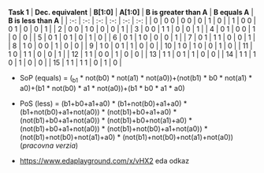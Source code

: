 **Task 1**
| **Dec. equivalent** | **B[1:0]** | **A[1:0]** | **B is greater than A** | **B equals A** | **B is less than A** |
| :-: | :-: | :-: | :-: | :-: | :-: |
| 0 | 0 0 | 0 0 | 0 | 1 | 0 |
| 1 | 0 0 | 0 1 | 0 | 0 | 1 |
| 2 | 0 0 | 1 0 | 0 | 0 | 1 |
| 3 | 0 0 | 1 1 | 0 | 0 | 1 |
| 4 | 0 1 | 0 0 | 1 | 0 | 0 |
| 5 | 0 1 | 0 1 | 0 | 1 | 0 |
| 6 | 0 1 | 1 0 | 0 | 0 | 1 |
| 7 | 0 1 | 1 1 | 0 | 0 | 1 |
| 8 | 1 0 | 0 0 | 1 | 0 | 0 |
| 9 | 1 0 | 0 1 | 1 | 0 | 0 |
| 10 | 1 0 | 1 0 | 0 | 1 | 0 |
| 11 | 1 0 | 1 1 | 0 | 0 | 1 |
| 12 | 1 1 | 0 0 | 1 | 0 | 0 |
| 13 | 1 1 | 0 1 | 1 | 0 | 0 |
| 14 | 1 1 | 1 0 | 1 | 0 | 0 |
| 15 | 1 1 | 1 1 | 0 | 1 | 0 |

- SoP (equals) = (<sub>b1</sub> * not(b0) * not(a1) * not(a0))+(not(b1) * b0 * not(a1) * a0)+(b1 * not(b0) * a1 * not(a0))+(b1 * b0 * a1 * a0)

- PoS (less) = (b1+b0+a1+a0) * (b1+not(b0)+a1+a0) * (b1+not(b0)+a1+not(a0)) * (not(b1)+b0+a1+a0) * (not(b1)+b0+a1+not(a0)) * (not(b1)+b0+not(a1)+a0) * (not(b1)+b0+a1+not(a0)) * (not(b1)+not(b0)+a1+not(a0)) * (not(b1)+not(b0)+not(a1)+a0) * (not(b1)+not(b0)+not(a1)+not(a0)) (*pracovna verzia*)

- https://www.edaplayground.com/x/vHX2 eda odkaz
